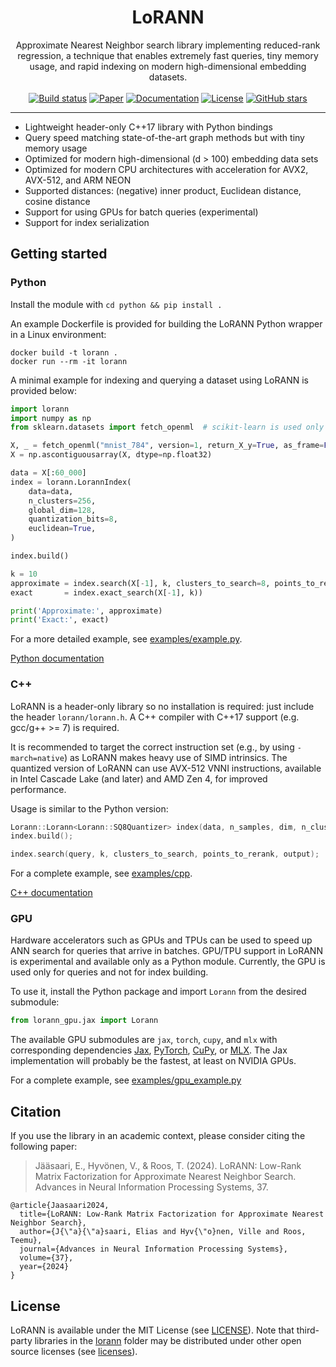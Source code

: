 <h1 align="center">LoRANN</h1>
<div align="center">
Approximate Nearest Neighbor search library implementing reduced-rank regression, a technique that enables extremely fast queries, tiny memory usage, and rapid indexing on modern high-dimensional embedding datasets.
</div>
<br/>

<div align="center">
    <a href="https://github.com/ejaasaari/lorann/actions/workflows/build.yml"><img src="https://github.com/gvinciguerra/PyGM/actions/workflows/build.yml/badge.svg" alt="Build status" /></a>
    <a href="https://ejaasaari.github.io/lorann"><img src="https://img.shields.io/badge/Paper-NeurIPS%3A_LoRANN-blue" alt="Paper" /></a>
    <a href="https://ejaasaari.github.io/lorann"><img src="https://img.shields.io/badge/api-reference-blue.svg" alt="Documentation" /></a>
    <a href="https://github.com/ejaasaari/lorann/blob/master/LICENSE"><img src="https://img.shields.io/github/license/ejaasaari/lorann" alt="License" /></a>
    <a href="https://github.com/ejaasaari/lorann/stargazers"><img src="https://img.shields.io/github/stars/ejaasaari/lorann" alt="GitHub stars" /></a>
</div>

---

- Lightweight header-only C++17 library with Python bindings
- Query speed matching state-of-the-art graph methods but with tiny memory usage
- Optimized for modern high-dimensional (d > 100) embedding data sets
- Optimized for modern CPU architectures with acceleration for AVX2, AVX-512, and ARM NEON
- Supported distances: (negative) inner product, Euclidean distance, cosine distance
- Support for using GPUs for batch queries (experimental)
- Support for index serialization

## Getting started

### Python

Install the module with `cd python && pip install .`

An example Dockerfile is provided for building the LoRANN Python wrapper in a Linux environment:

```shell script
docker build -t lorann .
docker run --rm -it lorann
```

A minimal example for indexing and querying a dataset using LoRANN is provided below:

```python
import lorann
import numpy as np
from sklearn.datasets import fetch_openml  # scikit-learn is used only for loading the data

X, _ = fetch_openml("mnist_784", version=1, return_X_y=True, as_frame=False)
X = np.ascontiguousarray(X, dtype=np.float32)

data = X[:60_000]
index = lorann.LorannIndex(
    data=data,
    n_clusters=256,
    global_dim=128,
    quantization_bits=8,
    euclidean=True,
)

index.build()

k = 10
approximate = index.search(X[-1], k, clusters_to_search=8, points_to_rerank=100)
exact       = index.exact_search(X[-1], k))

print('Approximate:', approximate)
print('Exact:', exact)
```

For a more detailed example, see [examples/example.py](examples/example.py).

[Python documentation](https://eliasjaasaari.com/lorann/python.html)

### C++

LoRANN is a header-only library so no installation is required: just include the header `lorann/lorann.h`. A C++ compiler with C++17 support (e.g. gcc/g++ >= 7) is required.

It is recommended to target the correct instruction set (e.g., by using `-march=native`) as LoRANN makes heavy use of SIMD intrinsics. The quantized version of LoRANN can use AVX-512 VNNI instructions, available in Intel Cascade Lake (and later) and AMD Zen 4, for improved performance.

Usage is similar to the Python version:

```cpp
Lorann::Lorann<Lorann::SQ8Quantizer> index(data, n_samples, dim, n_clusters, global_dim);
index.build();

index.search(query, k, clusters_to_search, points_to_rerank, output);
```

For a complete example, see [examples/cpp](examples/cpp).

[C++ documentation](https://eliasjaasaari.com/lorann/cpp.html)

### GPU

Hardware accelerators such as GPUs and TPUs can be used to speed up ANN search for queries that arrive in batches. GPU/TPU support in LoRANN is experimental and available only as a Python module. Currently, the GPU is used only for queries and not for index building.

To use it, install the Python package and import `Lorann` from the desired submodule:

```python
from lorann_gpu.jax import Lorann
```

The available GPU submodules are `jax`, `torch`, `cupy`, and `mlx` with corresponding dependencies [Jax](https://jax.readthedocs.io/en/latest/), [PyTorch](https://pytorch.org/), [CuPy](https://cupy.dev/), or [MLX](https://github.com/ml-explore/mlx). The Jax implementation will probably be the fastest, at least on NVIDIA GPUs.

For a complete example, see [examples/gpu_example.py](examples/gpu_example.py)

## Citation

If you use the library in an academic context, please consider citing the following paper:

> Jääsaari, E., Hyvönen, V., & Roos, T. (2024). LoRANN: Low-Rank Matrix Factorization for Approximate Nearest Neighbor Search. Advances in Neural Information Processing Systems, 37.

~~~~
@article{Jaasaari2024,
  title={LoRANN: Low-Rank Matrix Factorization for Approximate Nearest Neighbor Search},
  author={J{\"a}{\"a}saari, Elias and Hyv{\"o}nen, Ville and Roos, Teemu},
  journal={Advances in Neural Information Processing Systems},
  volume={37},
  year={2024}
}
~~~~

## License

LoRANN is available under the MIT License (see [LICENSE](LICENSE)). Note that third-party libraries in the [lorann](lorann) folder may be distributed under other open source licenses (see [licenses](licenses)).

